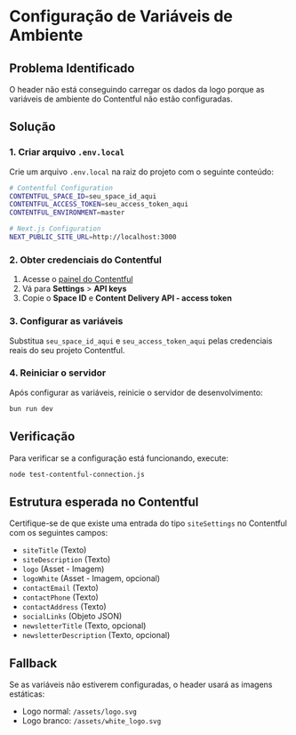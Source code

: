 # Configuração de Variáveis de Ambiente

## Problema Identificado

O header não está conseguindo carregar os dados da logo porque as variáveis de ambiente do Contentful não estão configuradas.

## Solução

### 1. Criar arquivo `.env.local`

Crie um arquivo `.env.local` na raiz do projeto com o seguinte conteúdo:

```bash
# Contentful Configuration
CONTENTFUL_SPACE_ID=seu_space_id_aqui
CONTENTFUL_ACCESS_TOKEN=seu_access_token_aqui
CONTENTFUL_ENVIRONMENT=master

# Next.js Configuration
NEXT_PUBLIC_SITE_URL=http://localhost:3000
```

### 2. Obter credenciais do Contentful

1. Acesse o [painel do Contentful](https://app.contentful.com)
2. Vá para **Settings** > **API keys**
3. Copie o **Space ID** e **Content Delivery API - access token**

### 3. Configurar as variáveis

Substitua `seu_space_id_aqui` e `seu_access_token_aqui` pelas credenciais reais do seu projeto Contentful.

### 4. Reiniciar o servidor

Após configurar as variáveis, reinicie o servidor de desenvolvimento:

```bash
bun run dev
```

## Verificação

Para verificar se a configuração está funcionando, execute:

```bash
node test-contentful-connection.js
```

## Estrutura esperada no Contentful

Certifique-se de que existe uma entrada do tipo `siteSettings` no Contentful com os seguintes campos:

- `siteTitle` (Texto)
- `siteDescription` (Texto)
- `logo` (Asset - Imagem)
- `logoWhite` (Asset - Imagem, opcional)
- `contactEmail` (Texto)
- `contactPhone` (Texto)
- `contactAddress` (Texto)
- `socialLinks` (Objeto JSON)
- `newsletterTitle` (Texto, opcional)
- `newsletterDescription` (Texto, opcional)

## Fallback

Se as variáveis não estiverem configuradas, o header usará as imagens estáticas:
- Logo normal: `/assets/logo.svg`
- Logo branco: `/assets/white_logo.svg`

